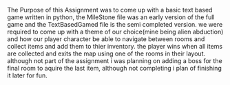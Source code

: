 The Purpose of this Assignment was to come up with a basic text based game written in python, the MileStone file was an early version of the full game and the TextBasedGamed file is the semi completed version.
we were required to come up with a theme of our choice(mine being alien abduction) and how our player character be able to navigate between rooms and collect items and add them to thier inventory.
the player wins when all items are collected and exits the map using one of the rooms in their layout.
although not part of the assignment i was planning on adding a boss for the final room to aquire the last item, although not completing i plan of finishing it later for fun.
